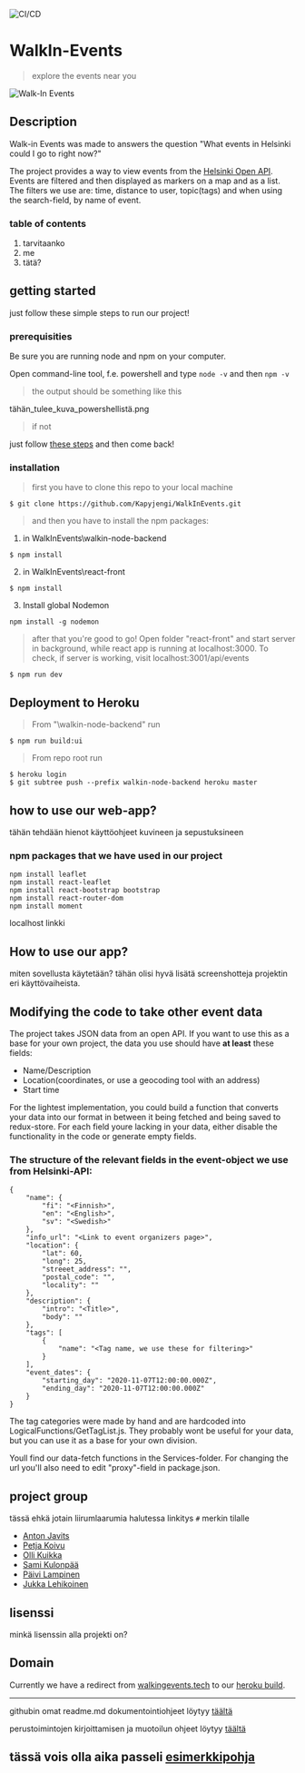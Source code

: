 ![CI/CD](https://github.com/Kapyjengi/WalkInEvents/workflows/Build%20and%20test%20React-client,%20build%20and%20deploy%20Node.js%20to%20Azure%20Web%20App/badge.svg)




# WalkIn-Events


> explore the events near you


<p>
<img alt="Walk-In Events" src="https://imgur.com/a/yNlZI6U">
</p>


## Description

Walk-in Events was made to answers the question "What events in Helsinki could I go to right now?"

The project provides a way to view events from the [Helsinki Open API](http://open-api.myhelsinki.fi/). Events are filtered and then displayed as markers on a map and as a list. The filters we use are: time, distance to user, topic(tags) and when using the search-field, by name of event.


### table of contents


1. tarvitaanko
2. me
3. tätä?



## getting started


just follow these simple steps to run our project!



### prerequisities



Be sure you are running node and npm on your computer.

Open command-line tool, f.e. powershell and type `node -v`
and then `npm -v`

> the output should be something like this

tähän_tulee_kuva_powershellistä.png

> if not

just follow [these steps](https://treehouse.github.io/installation-guides/windows/node-windows.html) and then come back!



### installation


> first you have to clone this repo to your local machine
```
$ git clone https://github.com/Kapyjengi/WalkInEvents.git

```

> and then you have to install the npm packages:
1) in WalkInEvents\walkin-node-backend
```
$ npm install
```
2) in WalkInEvents\react-front
```
$ npm install
```
3) Install global Nodemon
```
npm install -g nodemon
```
> after that you're good to go! Open folder "react-front" and start server in background, while react app is running at localhost:3000. To check, if server is working, visit localhost:3001/api/events
```
$ npm run dev
```

## Deployment to Heroku

> From "\walkin-node-backend" run 

```
$ npm run build:ui
```
> From repo root run
```
$ heroku login
$ git subtree push --prefix walkin-node-backend heroku master
```

## how to use our web-app?

tähän tehdään hienot käyttöohjeet kuvineen ja sepustuksineen




### npm packages that we have used in our project
```
npm install leaflet
npm install react-leaflet
npm install react-bootstrap bootstrap
npm install react-router-dom
npm install moment
```
localhost linkki

## How to use our app?

miten sovellusta käytetään?
tähän olisi hyvä lisätä screenshotteja projektin eri käyttövaiheista.

## Modifying the code to take other event data

The project takes JSON data from an open API. If you want to use this as a base for your own project, the data you use should have **at least** these fields: 

- Name/Description
- Location(coordinates, or use a geocoding tool with an address)
- Start time

For the lightest implementation, you could build a function that converts your data into our format in between it being fetched and being saved to redux-store. For each field youre lacking in your data, either disable the functionality in the code or generate empty fields.

### The structure of the relevant fields in the event-object we use from Helsinki-API:

```
{
    "name": {
        "fi": "<Finnish>", 
        "en": "<English>",
        "sv": "<Swedish>"
    },
    "info_url": "<Link to event organizers page>",
    "location": {
        "lat": 60,
        "long": 25,
        "streeet_address": "",
        "postal_code": "",
        "locality": ""
    },
    "description": {
        "intro": "<Title>",
        "body": ""
    },
    "tags": [
        {
            "name": "<Tag name, we use these for filtering>"
        }
    ],
    "event_dates": {
        "starting_day": "2020-11-07T12:00:00.000Z",
        "ending_day": "2020-11-07T12:00:00.000Z"
    }
}

```

The tag categories were made by hand and are hardcoded into LogicalFunctions/GetTagList.js. They probably wont be useful for your data, but you can use it as a base for your own division.

Youll find our data-fetch functions in the Services-folder. For changing the url you'll also need to edit "proxy"-field in package.json.


## project group


tässä ehkä jotain liirumlaarumia
halutessa linkitys `#` merkin tilalle

- [Anton Javits](http://#)
- [Petja Koivu](http://xd)
- [Olli Kuikka](https://github.com/pineappletea)
- [Sami Kulonpää](http://#)
- [Päivi Lampinen](http://#)
- [Jukka Lehikoinen](http://#)



## lisenssi

minkä lisenssin alla projekti on?



## Domain


Currently we have a redirect from [walkingevents.tech](http://walkinevents.tech/) to our [heroku build](https://walk-in-events.herokuapp.com/).



---
githubin omat readme.md dokumentointiohjeet löytyy [täältä](https://guides.github.com/features/wikis/)

perustoimintojen kirjoittamisen ja muotoilun ohjeet löytyy [täältä](https://docs.github.com/en/github/writing-on-github/basic-writing-and-formatting-syntax)

tässä vois olla aika passeli [esimerkkipohja](https://gist.github.com/fvcproductions/1bfc2d4aecb01a834b46)
---

